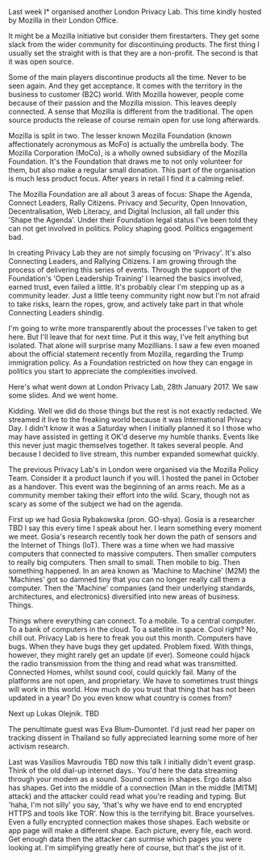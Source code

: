 Last week I* organised another London Privacy Lab. This time kindly hosted by Mozilla in their London Office.

It might be a Mozilla initiative but consider them firestarters. They get some slack from the wider community for discontinuing products. The first thing I usually set the straight with is that they are a non-profit. The second is that it was open source.

Some of the main players discontinue products all the time. Never to be seen again. And they get acceptance. It comes with the territory in the business to customer (B2C) world. With Mozilla however, people come because of their passion and the Mozilla mission. This leaves deeply connected. A sense that Mozilla is different from the traditional. The open source products the release of course remain open for use long afterwards.

Mozilla is split in two. The lesser known Mozilla Foundation (known affectionately acronymous as MoFo) is actually the umbrella body. The Mozilla Corporation (MoCo), is a wholly owned subsidiary of the Mozilla Foundation. It's the Foundation that draws me to not only volunteer for them, but also make a regular small donation. This part of the organisation is much less product focus. After years in retail I find it a calming relief.

The Mozilla Foundation are all about 3 areas of focus: Shape the Agenda, Connect Leaders, Rally Citizens. Privacy and Security, Open Innovation, Decentralisation, Web Literacy, and Digital Inclusion, all fall under this 'Shape the Agenda'. Under their Foundation legal status I've been told they can not get involved in politics. Policy shaping good. Politics engagement bad.

In creating Privacy Lab they are not simply focusing on 'Privacy'. It's also Connecting Leaders, and Rallying Citizens. I am growing through the process of delivering this series of events. Through the support of the Foundation's 'Open Leadership Training' I learned the basics involved, earned trust, even failed a little. It's probably clear I'm stepping up as a community leader. Just a little teeny community right now but I'm not afraid to take risks, learn the ropes, grow, and actively take part in that whole Connecting Leaders shindig.

I'm going to write more transparently about the processes I've taken to get here. But I'll leave that for next time. Put it this way, I've felt anything but isolated. That alone will surprise many Mozillians. I saw a few even moaned about the official statement recently from Mozilla, regarding the Trump immigration policy. As a Foundation restricted on how they can engage in politics you start to appreciate the complexities involved.

Here's what went down at London Privacy Lab, 28th January 2017. We saw some slides. And we went home.

Kidding. Well we did do those things but the rest is not exactly redacted. We streamed it live to the freaking world because it was International Privacy Day. I didn't know it was a Saturday when I initially planned it so I those who may have assisted in getting it OK'd deserve my humble thanks. Events like this never just magic themselves together. It takes several people. And because I decided to live stream, this number expanded somewhat quickly.

The previous Privacy Lab's in London were organised via the Mozilla Policy Team. Consider it a product launch if you will. I hosted the panel in October as a handover. This event was the beginning of an arms reach. Me as a community member taking their effort into the wild. Scary, though not as scary as some of the subject we had on the agenda.

First up we had Gosia Rybakowska (pron. GO-shya). Gosia is a researcher TBD I say this every time I speak about her. I learn something every moment we meet. Gosia's research recently took her down the path of sensors and the Internet of Things (IoT). There was a time when we had massive computers that connected to massive computers. Then smaller computers to really big computers. Then small to small. Then mobile to big. Then something happened. In an area known as 'Machine to Machine' (M2M) the 'Machines' got so damned tiny that you can no longer really call them a computer. Then the 'Machine' companies (and their underlying standards, architectures, and electronics) diversified into new areas of business. Things.

Things where everything can connect. To a mobile. To a central computer. To a bank of computers in the cloud. To a satellite in space. Cool right? No, chill out. Privacy Lab is here to freak you out this month. Computers have bugs. When they have bugs they get updated. Problem fixed. With things, however, they might rarely get an update (if ever). Someone could hijack the radio transmission from the thing and read what was transmitted. Connected Homes, whilst sound cool, could quickly fail. Many of the platforms are not open, and proprietary. We have to sometimes trust things will work in this world. How much do you trust that thing that has not been updated in a year? Do you even know what country is comes from?

Next up Lukas Olejnik. TBD

The penultimate guest was Eva Blum-Dumontet. I'd just read her paper on tracking dissent in Thailand so fully appreciated learning some more of her activism research.

Last was Vasilios Mavroudis TBD now this talk I initially didn't event grasp. Think of the old dial-up internet days.. You'd here the data streaming through your modem as a sound. Sound comes in shapes. Ergo data also has shapes. Get into the middle of a connection (Man in the middle [MITM] attack) and the attacker could read what you're reading and typing. But 'haha, I'm not silly' you say, 'that's why we have end to end encrypted HTTPS and tools like TOR'. Now this is the terrifying bit. Brace yourselves. Even a fully encrypted connection makes those shapes. Each website or app page will make a different shape. Each picture, every file, each word. Get enough data then the attacker can surmise which pages you were looking at. I'm simplifying greatly here of course, but that's the jist of it.
